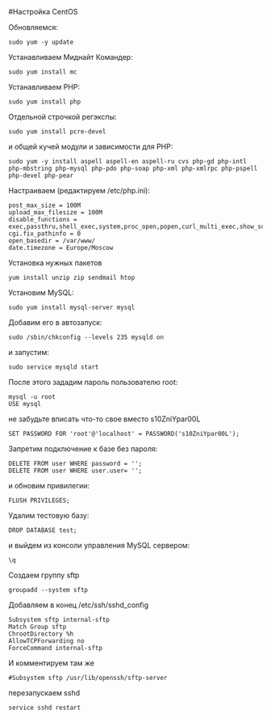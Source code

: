 #Настройка CentOS

Обновляемся:

	sudo yum -y update

Устанавливаем Миднайт Командер:

	sudo yum install mc

Устанавливаем PHP:

	sudo yum install php
    
Отдельной строчкой регэкспы:

	sudo yum install pcre-devel

и общей кучей модули и зависимости для PHP:

	sudo yum -y install aspell aspell-en aspell-ru cvs php-gd php-intl php-mbstring php-mysql php-pdo php-soap php-xml php-xmlrpc php-pspell php-devel php-pear
    
Настраиваем (редактируем /etc/php.ini):

	post_max_size = 100M
	upload_max_filesize = 100M
	disable_functions = exec,passthru,shell_exec,system,proc_open,popen,curl_multi_exec,show_source
	cgi.fix_pathinfo = 0
	open_basedir = /var/www/
	date.timezone = Europe/Moscow
    
Установка нужных пакетов

	yum install unzip zip sendmail htop
	
Установим MySQL:

	sudo yum install mysql-server mysql

Добавим его в автозапуск:

	sudo /sbin/chkconfig --levels 235 mysqld on

и запустим:

	sudo service mysqld start

После этого зададим пароль пользователю root:

	mysql -u root
	USE mysql

не забудьте вписать что-то свое вместо s10ZniYpar00L

	SET PASSWORD FOR 'root'@'localhost' = PASSWORD('s10ZniYpar00L');

Запретим подключение к базе без пароля:

	DELETE FROM user WHERE password = '';
	DELETE FROM user WHERE user.user= '';

и обновим привилегии:

	FLUSH PRIVILEGES;

Удалим тестовую базу:

	DROP DATABASE test;

и выйдем из консоли управления MySQL сервером:

	\q

Создаем группу sftp

	groupadd --system sftp
	
Добавляем в конец /etc/ssh/sshd_config

	Subsystem sftp internal-sftp
	Match Group sftp
	ChrootDirectory %h
	AllowTCPForwarding no
	ForceCommand internal-sftp

И комментируем там же

	#Subsystem sftp /usr/lib/openssh/sftp-server

перезапускаем sshd

	service sshd restart
